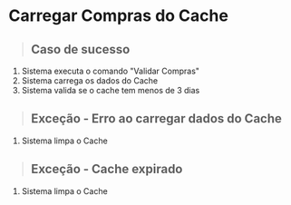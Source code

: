 # Carregar Compras do Cache

> ## Caso de sucesso

1. Sistema executa o comando "Validar Compras"
2. Sistema carrega os dados do Cache
3. Sistema valida se o cache tem menos de 3 dias

> ## Exceção - Erro ao carregar dados do Cache

1. Sistema limpa o Cache

> ## Exceção - Cache expirado

1. Sistema limpa o Cache
